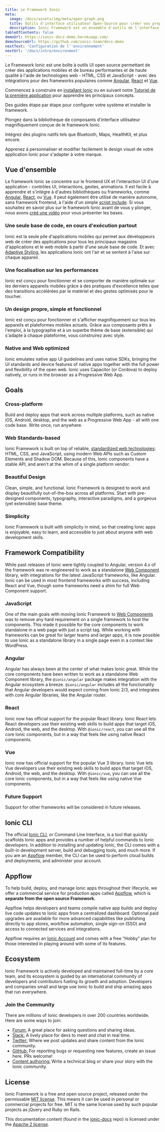 ```yaml
---
title: Le Framework Ionic
meta:
  image: /docs/assets/img/meta/open-graph.png
  title: Outils d'interface utilisateur Open-Source pour créer vos propres applications mobiles ou de bureau
  description: Ionic Framework est un ensemble d'outils de l'interface utilisateur open-source pour créer vos propres applications mobiles et de bureau en utilisant des technologies web avec des intégrations pour les frameworks populaires.
tableOfContents: false
demoUrl: https://ionic-docs-demo.herokuapp.com/
demoSourceUrl: https://github.com/ionic-team/docs-demo
nextText: 'Configuration de l''environnement'
nextUrl: '/docs/intro/environment'
---
```


Le Framework Ionic est une boîte à outils UI open source permettant de créer des applications mobiles et de bureau performantes et de haute qualité à l'aide de technologies web - HTML, CSS et JavaScript - avec des intégrations pour des frameworks populaires comme [Angular](/docs/angular/overview), [React](/docs/react/overview) et [Vue](/docs/vue/overview).

Commencez à construire en [installant Ionic](/docs/intro/cli) ou en suivant notre [Tutoriel de la première application](/docs/intro/next#build-your-first-app) pour apprendre les principaux concepts.

<docs-cards> <docs-card header="Installation Guide" href="/docs/intro/cli" icon="/docs/assets/icons/guide-installation-icon.svg" hover-icon="/docs/assets/icons/guide-installation-icon-hover.svg"> 

Des guides étape par étape pour configurer votre système et installer le framework.</docs-card>

<docs-card header="UI Components" href="/docs/components" icon="/docs/assets/icons/guide-components-icon.svg" hover-icon="/docs/assets/icons/guide-components-icon-hover.svg"> 

Plongez dans la bibliothèque de composants d'interface utilisateur magnifiquement conçue de le framework Ionic.</docs-card>

<docs-card header="Native Functionality" href="/docs/native" icon="/docs/assets/icons/guide-native-icon.svg" hover-icon="/docs/assets/icons/guide-native-icon-hover.svg"> 

Intégrez des plugins natifs tels que Bluetooth, Maps, HealthKit, et plus encore.</docs-card>

<docs-card header="Theming" href="/docs/theming/basics" icon="/docs/assets/icons/guide-theming-icon.svg" hover-icon="/docs/assets/icons/guide-theming-icon-hover.svg"> 

Apprenez à personnaliser et modifier facilement le design visuel de votre application Ionic pour s'adapter à votre marque.</docs-card> </docs-cards>

## Vue d'ensemble

Le framework Ionic se concentre sur le frontend UX et l'interaction UI d'une application - contrôles UI, interactions, gestes, animations. Il est facile à apprendre et s'intègre à d'autres bibliothèques ou frameworks, comme [Angular](/docs/angular/overview), [React](/docs/react/overview), ou [Vue](/docs/vue/overview). Il peut également être utilisé de manière autonome, sans framework frontend, à l'aide d'un simple [script include](/docs/intro/cdn). Si vous souhaitez en savoir plus sur le framework Ionic avant de vous y plonger, nous avons <a href="https://youtu.be/p3AN3igqiRc" target="_blank">créé une vidéo</a> pour vous présenter les bases.

### Une seule base de code, en cours d'exécution partout

Ionic est la seule pile d'applications mobiles qui permet aux développeurs web de créer des applications pour tous les principaux magasins d'applications et le web mobile à partir d'une seule base de code. Et avec [Adaptive Styling](/docs/theming/platform-styles), les applications Ionic ont l'air et se sentent à l'aise sur chaque appareil.

### Une focalisation sur les performances

Ionic est conçu pour fonctionner et se comporter de manière optimale sur les derniers appareils mobiles grâce à des pratiques d'excellence telles que des transitions accélérées par le matériel et des gestes optimisés pour le toucher.

### Un design propre, simple et fonctionnel

Ionic est conçu pour fonctionner et s'afficher magnifiquement sur tous les appareils et plateformes mobiles actuels. Grâce aux composants prêts à l'emploi, à la typographie et à un superbe thème de base (extensible) qui s'adapte à chaque plateforme, vous construirez avec style.

### Native and Web optimized

Ionic emulates native app UI guidelines and uses native SDKs, bringing the UI standards and device features of native apps together with the full power and flexibility of the open web. Ionic uses Capacitor (or Cordova) to deploy natively, or runs in the browser as a Progressive Web App.

## Goals

### Cross-platform

Build and deploy apps that work across multiple platforms, such as native iOS, Android, desktop, and the web as a Progressive Web App - all with one code base. Write once, run anywhere.

### Web Standards-based

Ionic Framework is built on top of reliable, [standardized web technologies](/docs/reference/glossary#web-standards): HTML, CSS, and JavaScript, using modern Web APIs such as Custom Elements and Shadow DOM. Because of this, Ionic components have a stable API, and aren't at the whim of a single platform vendor.

### Beautiful Design

Clean, simple, and functional. Ionic Framework is designed to work and display beautifully out-of-the-box across all platforms. Start with pre-designed components, typography, interactive paradigms, and a gorgeous (yet extensible) base theme.

### Simplicity

Ionic Framework is built with simplicity in mind, so that creating Ionic apps is enjoyable, easy to learn, and accessible to just about anyone with web development skills.

## Framework Compatibility

While past releases of Ionic were tightly coupled to Angular, version 4.x of the framework was re-engineered to work as a standalone <a href="https://developer.mozilla.org/en-US/docs/Web/Web_Components" target="_blank">Web Component</a> library, with integrations for the latest JavaScript frameworks, like Angular. Ionic can be used in most frontend frameworks with success, including React and Vue, though some frameworks need a shim for full Web Component support.

### JavaScript

One of the main goals with moving Ionic Framework to <a href="https://developer.mozilla.org/en-US/docs/Web/Web_Components" target="_blank">Web Components</a> was to remove any hard requirement on a single framework to host the components. This made it possible for the core components to work standalone in a web page with just a script tag. While working with frameworks can be great for larger teams and larger apps, it is now possible to use Ionic as a standalone library in a single page even in a context like WordPress.

### Angular

Angular has always been at the center of what makes Ionic great. While the core components have been written to work as a standalone Web Component library, the `@ionic/angular` package makes integration with the Angular ecosystem a breeze. `@ionic/angular` includes all the functionality that Angular developers would expect coming from Ionic 2/3, and integrates with core Angular libraries, like the Angular router.

### React

Ionic now has official support for the popular React library. Ionic React lets React developers use their existing web skills to build apps that target iOS, Android, the web, and the desktop. With `@ionic/react`, you can use all the core Ionic components, but in a way that feels like using native React components.

### Vue

Ionic now has official support for the popular Vue 3 library. Ionic Vue lets Vue developers use their existing web skills to build apps that target iOS, Android, the web, and the desktop. With `@ionic/vue`, you can use all the core Ionic components, but in a way that feels like using native Vue components.

### Future Support

Support for other frameworks will be considered in future releases.

## Ionic CLI

The official [Ionic CLI](/docs/cli), or Command Line Interface, is a tool that quickly scaffolds Ionic apps and provides a number of helpful commands to Ionic developers. In addition to installing and updating Ionic, the CLI comes with a built-in development server, build and debugging tools, and much more. If you are an [Appflow](#ionic-appflow) member, the CLI can be used to perform cloud builds and deployments, and administer your account.

## Appflow

To help build, deploy, and manage Ionic apps throughout their lifecycle, we offer a commercial service for production apps called <a href="https://ionic.io/appflow" target="_blank">Appflow</a>, which is **separate from the open source Framework.**

Appflow helps developers and teams compile native app builds and deploy live code updates to Ionic apps from a centralized dashboard. Optional paid upgrades are available for more advanced capabilities like publishing directly to app stores, workflow automation, single sign-on (SSO) and access to connected services and integrations.

Appflow requires an <a href="https://dashboard.ionicframework.com/signup" target="_blank">Ionic Account</a> and comes with a free “Hobby” plan for those interested in playing around with some of its features.

## Ecosystem

Ionic Framework is actively developed and maintained full-time by a core team, and its ecosystem is guided by an international community of developers and contributors fueling its growth and adoption. Developers and companies small and large use Ionic to build and ship amazing apps that run everywhere.

### Join the Community

There are millions of Ionic developers in over 200 countries worldwide. Here are some ways to join:

* <a href="https://forum.ionicframework.com/" target="_blank">Forum:</a> A great place for asking questions and sharing ideas.
* <a href="https://ionicworldwide.herokuapp.com/" target="_blank">Slack:</a> A lively place for devs to meet and chat in real time.
* <a href="https://twitter.com/ionicframework" target="_blank">Twitter:</a> Where we post updates and share content from the Ionic community.
* <a href="https://github.com/ionic-team/ionic" target="_blank">GitHub:</a> For reporting bugs or requesting new features, create an issue here. PRs welcome!
* <a href="https://ionicframework.com/contributors" target="_blank">Content authoring:</a> Write a technical blog or share your story with the Ionic community.

## License

Ionic Framework is a free and open source project, released under the permissable <a href="https://opensource.org/licenses/MIT" target="_blank">MIT license</a>. This means it can be used in personal or commercial projects for free. MIT is the same license used by such popular projects as jQuery and Ruby on Rails.

This documentation content (found in the <a href="https://github.com/ionic-team/ionic-docs" target="_blank">ionic-docs</a> repo) is licensed under the <a href="https://www.apache.org/licenses/LICENSE-2.0" target="_blank">Apache 2 license</a>.